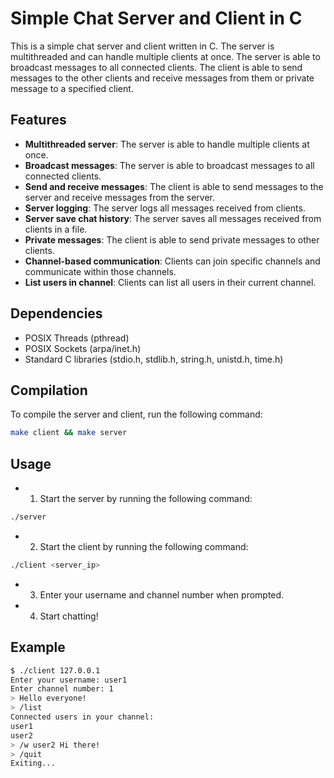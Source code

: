 # Simple Chat Server and Client in C

This is a simple chat server and client written in C. The server is multithreaded and can handle multiple clients at once. The server is able to broadcast messages to all connected clients. The client is able to send messages to the other clients and receive messages from them or private message to a specified client.

## Features

- **Multithreaded server**: The server is able to handle multiple clients at once.
- **Broadcast messages**: The server is able to broadcast messages to all connected clients.
- **Send and receive messages**: The client is able to send messages to the server and receive messages from the server.
- **Server logging**: The server logs all messages received from clients.
- **Server save chat history**: The server saves all messages received from clients in a file.
- **Private messages**: The client is able to send private messages to other clients.
- **Channel-based communication**: Clients can join specific channels and communicate within those channels.
- **List users in channel**: Clients can list all users in their current channel.

## Dependencies

- POSIX Threads (pthread)
- POSIX Sockets (arpa/inet.h)
- Standard C libraries (stdio.h, stdlib.h, string.h, unistd.h, time.h)

## Compilation

To compile the server and client, run the following command:

```bash
make client && make server
```

## Usage

- 1. Start the server by running the following command:

```bash
./server
```

- 2. Start the client by running the following command:

```bash
./client <server_ip>
```

- 3. Enter your username and channel number when prompted.
- 4. Start chatting!

## Example

```bash
$ ./client 127.0.0.1
Enter your username: user1
Enter channel number: 1
> Hello everyone!
> /list
Connected users in your channel:
user1
user2
> /w user2 Hi there!
> /quit
Exiting...
```
